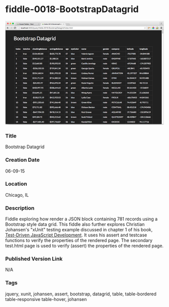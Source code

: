 fiddle-0018-BootstrapDatagrid
======

![Screenshot](screenshot.png)


### Title

Bootstrap Datagrid


### Creation Date

06-09-15


### Location

Chicago, IL


### Description

Fiddle exploring how render a JSON block containing 781 records using a Bootstrap style data grid.  This fiddle also further
explores Christian Johansen's "xUnit" testing example discussed in chapter 1 of his book, <u>Test-Driven JavaScript Development</u>.
It uses his assert and testcase functions to verify the properties of the rendered page.  The secondary test.html page is used to verify (assert)
the properties of the rendered page.


### Published Version Link

N/A


### Tags

jquery, xunit, johansen, assert, bootstrap, datagrid, table, table-bordered table-responsive table-hover, johansen
